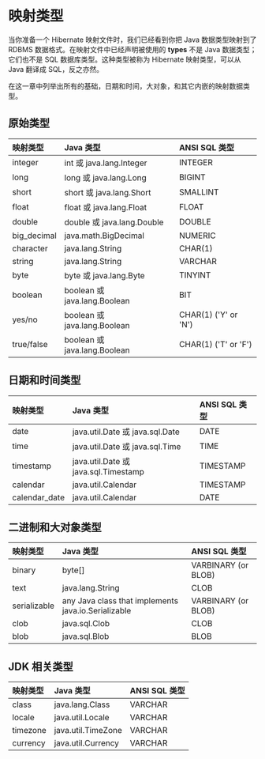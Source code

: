 # 映射类型

当你准备一个 Hibernate 映射文件时，我们已经看到你把 Java 数据类型映射到了 RDBMS 数据格式。在映射文件中已经声明被使用的 **types** 不是 Java 数据类型；它们也不是 SQL 数据库类型。这种类型被称为 Hibernate 映射类型，可以从 Java 翻译成 SQL，反之亦然。  

在这一章中列举出所有的基础，日期和时间，大对象，和其它内嵌的映射数据类型。  

## 原始类型

|映射类型   | Java 类型   | ANSI SQL 类型    |
|:---------|:------------|:------------|
|integer|int 或 java.lang.Integer|INTEGER|
|long|long 或 java.lang.Long	|BIGINT|
|short|short 或 java.lang.Short|SMALLINT|
|float|float 或 java.lang.Float|FLOAT|
|double|double 或 java.lang.Double|DOUBLE|
|big_decimal|java.math.BigDecimal|NUMERIC|
|character|java.lang.String|CHAR(1)|
|string|java.lang.String|VARCHAR|
|byte|byte 或 java.lang.Byte|TINYINT|
|boolean|boolean 或 java.lang.Boolean|BIT|
|yes/no|boolean 或 java.lang.Boolean|CHAR(1) ('Y' or 'N')|
|true/false|boolean 或 java.lang.Boolean|CHAR(1) ('T' or 'F')|

## 日期和时间类型

|映射类型   | Java 类型   | ANSI SQL 类型    |
|:---------|:------------|:------------|
|date|java.util.Date 或 java.sql.Date|DATE|
|time|java.util.Date 或 java.sql.Time|TIME|
|timestamp|java.util.Date 或 java.sql.Timestamp|TIMESTAMP|
|calendar|java.util.Calendar|TIMESTAMP|
|calendar_date|java.util.Calendar|DATE|

## 二进制和大对象类型

|映射类型   | Java 类型   | ANSI SQL 类型    |
|:---------|:------------|:------------|
|binary|byte[]|VARBINARY (or BLOB)|
|text|java.lang.String|CLOB|
|serializable|any Java class that implements java.io.Serializable|VARBINARY (or BLOB)|
|clob|java.sql.Clob|CLOB|
|blob|java.sql.Blob|BLOB|

## JDK 相关类型

|映射类型   | Java 类型   | ANSI SQL 类型    |
|:---------|:------------|:------------|
|class|java.lang.Class|VARCHAR|
|locale|java.util.Locale|VARCHAR|
|timezone|java.util.TimeZone|VARCHAR|
|currency|java.util.Currency|VARCHAR|